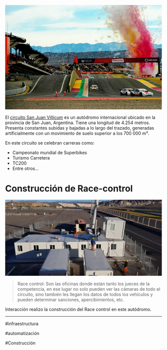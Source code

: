
![Circuito San Juan](../imagenes/tc-san-juan.jpg)

El [circuito San Juan Villicum](https://es.wikipedia.org/wiki/Circuito_San_Juan_Villicum) es un autódromo internacional ubicado en la provincia de San Juan, Argentina. Tiene una longitud de 4.254 metros. Presenta constantes subidas y bajadas a lo largo del trazado, generadas artificialmente con un movimiento de suelo superior a los 700 000 m³.

En este circuito se celebran carreras como:
* Campeonato mundial de Superbikes
* Turismo Carretera
* TC200
* Entre otros...

# Construcción de Race-control

![Race Control](../imagenes/Race%20Control.jpg)

> Race control: Son las oficinas donde están tanto los jueces de la competencia, en ese lugar no solo pueden ver las cámaras de todo el circuito, sino también les llegan los datos de todos los vehículos y pueden determinar sanciones, apercibimientos, etc.

Interacción realizo la construcción del Race control en este autódromo.

---

#infraestructura

#automatización

#Construcción